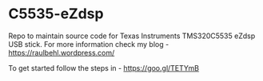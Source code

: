 # C5535-eZdsp
Repo to maintain source code for Texas Instruments TMS320C5535 eZdsp USB stick. For more information check my blog - https://raulbehl.wordpress.com/


To get started follow the steps in - https://goo.gl/TETYmB
